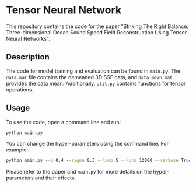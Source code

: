 # Tensor Neural Network

This repository contains the code for the paper "Striking The Right Balance: Three-dimensional Ocean Sound Speed Field Reconstruction Using Tensor Neural Networks".

## Description

The code for model training and evaluation can be found in `main.py`. The `data.mat` file contains the demeaned 3D SSF data, and `data_mean.mat` provides the data mean. Additionally, `util.py` contains functions for tensor operations.

## Usage

To use the code, open a command line and run:

```cmd
python main.py
```

You can change the hyper-parameters using the command line. For example:

```cmd
python main.py --p 0.4 --sigma 0.3 --lamb 5 --runs 12000 --verbose True
```

Please refer to the paper and `main.py` for more details on the hyper-parameters and their effects.
